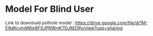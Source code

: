 # Model For Blind User

Link to download pothole model : https://drive.google.com/file/d/1M-E9dKcvmM6lx8FSJPRWnjK7DJMZiifn/view?usp=sharing
